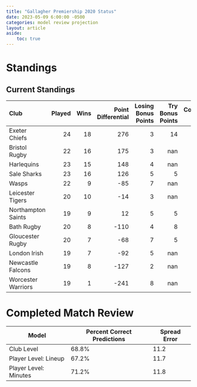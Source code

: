 ```yaml
---  
title: "Gallagher Premiership 2020 Status"  
date: 2023-05-09 6:00:00 -0500  
categories: model review projection  
layout: article  
aside:  
    toc: true  
---
```

# Standings

## Current Standings


| Club               |   Played |   Wins |   Point Differential |   Losing Bonus Points |   Try Bonus Points |   Competition Points |
|:-------------------|---------:|-------:|---------------------:|----------------------:|-------------------:|---------------------:|
| Exeter Chiefs      |       24 |     18 |                  276 |                     3 |                 14 |                   89 |
| Bristol Rugby      |       22 |     16 |                  175 |                     3 |                nan |                   81 |
| Harlequins         |       23 |     15 |                  148 |                     4 |                nan |                   78 |
| Sale Sharks        |       23 |     16 |                  126 |                     5 |                  5 |                   74 |
| Wasps              |       22 |      9 |                  -85 |                     7 |                nan |                   49 |
| Leicester Tigers   |       20 |     10 |                  -14 |                     3 |                nan |                   47 |
| Northampton Saints |       19 |      9 |                   12 |                     5 |                  5 |                   46 |
| Bath Rugby         |       20 |      8 |                 -110 |                     4 |                  8 |                   44 |
| Gloucester Rugby   |       20 |      7 |                  -68 |                     7 |                  5 |                   40 |
| London Irish       |       19 |      7 |                  -92 |                     5 |                nan |                   40 |
| Newcastle Falcons  |       19 |      8 |                 -127 |                     2 |                nan |                   36 |
| Worcester Warriors |       19 |      1 |                 -241 |                     8 |                nan |                   15 |



# Completed Match Review


| Model | Percent Correct Predictions | Spread Error |
| ------ | ------ | ------ |
| Club Level | 68.8% | 11.2 |
| Player Level: Lineup | 67.2% | 11.7 |
| Player Level: Minutes | 71.2% | 11.8 |

